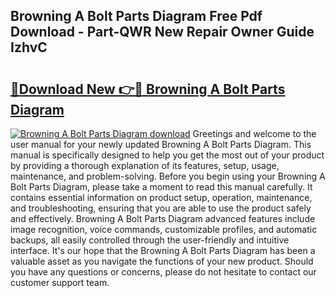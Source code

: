 ## Browning A Bolt Parts Diagram Free Pdf Download - Part-QWR New Repair Owner Guide IzhvC

# <h2><a href="http://dfpblr.blite.top/?on=Browning+A+Bolt+Parts+Diagram">🔗Download New 👉🔴 Browning A Bolt Parts Diagram</a></h2>

[![Browning A Bolt Parts Diagram download](https://i.imgur.com/lujVjoI.png)](http://dfpblr.blite.top/?on=Browning+A+Bolt+Parts+Diagram)
Greetings and welcome to the user manual for your newly updated Browning A Bolt Parts Diagram. This manual is specifically designed to help you get the most out of your product by providing a thorough explanation of its features, setup, usage, maintenance, and problem-solving. Before you begin using your Browning A Bolt Parts Diagram, please take a moment to read this manual carefully. It contains essential information on product setup, operation, maintenance, and troubleshooting, ensuring that you are able to use the product safely and effectively. Browning A Bolt Parts Diagram advanced features include image recognition, voice commands, customizable profiles, and automatic backups, all easily controlled through the user-friendly and intuitive interface. It's our hope that the Browning A Bolt Parts Diagram has been a valuable asset as you navigate the functions of your new product. Should you have any questions or concerns, please do not hesitate to contact our customer support team.
